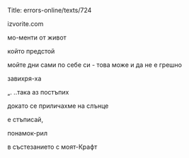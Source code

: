 Title: errors-online/texts/724

izvorite.com

мо-менти от живот

който предстой

мойте дни сами по себе си - това може и да не е грешно

завихря-ха

„. ..така аз постъпих

докато се приличахме на слънце

е стъписай,

понамок-рил

в състезанието с моят-Крафт
